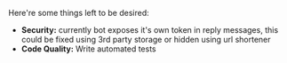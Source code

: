 Here're some things left to be desired:

  - **Security:** currently bot exposes it's
    own token in reply messages, this
    could be fixed using 3rd party storage
    or hidden using url shortener
  - **Code Quality:** Write automated tests
